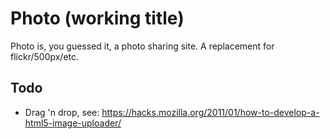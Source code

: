 # Photo (working title)

Photo is, you guessed it, a photo sharing site. A replacement for
flickr/500px/etc.

## Todo

- Drag 'n drop, see:
  <https://hacks.mozilla.org/2011/01/how-to-develop-a-html5-image-uploader/>
